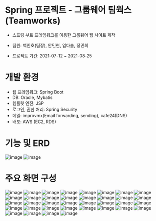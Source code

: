 # Spring 프로젝트 - 그룹웨어 팀웍스(Teamworks)

* 스프링 부트 프레임워크를 이용한 그룹웨어 웹 사이트 제작

* 팀원: 백인호(팀장), 안민현, 임다솔, 정민희

* 프로젝트 기간: 2021-07-12 ~ 2021-08-25

# 개발 환경

* 웹 프레임워크: Spring Boot
* DB: Oracle, Mybatis
* 템플릿 엔진: JSP
* 로그인, 권한 처리: Spring Security
* 메일: improvmx(Email forwarding, sending), cafe24(DNS)
* 배포: AWS (EC2, RDS)

# 기능 및 ERD
![image](https://user-images.githubusercontent.com/86593526/144094833-e631e397-9c56-4418-93b8-2e83a4e3a86e.png)
![image](https://user-images.githubusercontent.com/86593526/144094848-33653d55-e673-4049-96cc-908b5a0c9701.png)

# 주요 화면 구성
![image](https://user-images.githubusercontent.com/86593526/144094921-0e325d70-4c4e-4425-a25e-8ceb0c3dbfa7.png)
![image](https://user-images.githubusercontent.com/86593526/144094938-ee1ecc73-75e3-4fe6-b2f4-a634079dd961.png)
![image](https://user-images.githubusercontent.com/86593526/144094949-1a84ceae-d487-42c0-9e41-cf9d1f5e3832.png)
![image](https://user-images.githubusercontent.com/86593526/144094962-19552d31-efc5-4abe-9434-8dae38893085.png)
![image](https://user-images.githubusercontent.com/86593526/144094970-b42a4f54-bb55-482a-90ff-8c08f4b3c3bc.png)
![image](https://user-images.githubusercontent.com/86593526/144094985-d9dc449a-8865-46e9-a705-4d24f862a90c.png)
![image](https://user-images.githubusercontent.com/86593526/144095000-58ed43c0-a9eb-42b4-9032-e46fb5eec514.png)
![image](https://user-images.githubusercontent.com/86593526/144095020-ba8b44a5-41c5-40cf-b764-a921dd7acd52.png)
![image](https://user-images.githubusercontent.com/86593526/144095034-7dc9a78d-a237-4970-9aa8-6a7a43a624b3.png)
![image](https://user-images.githubusercontent.com/86593526/144095043-38e76b61-98d0-4e02-8efe-7d08c28365b8.png)
![image](https://user-images.githubusercontent.com/86593526/144095052-7d6f195b-8fea-4cde-9131-c8404258b3bf.png)
![image](https://user-images.githubusercontent.com/86593526/144095061-1bc717b3-59d5-489a-a5fb-40ad89e90549.png)
![image](https://user-images.githubusercontent.com/86593526/144095072-2ca40efa-8f6a-48db-a517-350da6480405.png)
![image](https://user-images.githubusercontent.com/86593526/144095086-57efc725-4cc3-4588-b054-18211ca0de63.png)
![image](https://user-images.githubusercontent.com/86593526/144095096-c6419e96-3ce5-4cb2-840f-9971a8491c16.png)
![image](https://user-images.githubusercontent.com/86593526/144095107-cb0c6bd2-9c93-4693-9202-b99314e11fde.png)
![image](https://user-images.githubusercontent.com/86593526/144095116-f719b8a1-511e-4f94-9a2d-02e3d4033202.png)
![image](https://user-images.githubusercontent.com/86593526/144095136-81838384-c8d8-4828-881c-d28e9fdf70aa.png)
![image](https://user-images.githubusercontent.com/86593526/144095150-d3ef8f8e-69e0-4fc1-a4cf-339624577f56.png)
![image](https://user-images.githubusercontent.com/86593526/144095158-58bdecc8-3146-49c2-a7d8-5e1fad165de5.png)
![image](https://user-images.githubusercontent.com/86593526/144095174-a745887f-4803-45fe-aa0d-3e25531f81ca.png)
![image](https://user-images.githubusercontent.com/86593526/144095183-56ca9412-2ae5-4927-b628-3d368f9d7402.png)
![image](https://user-images.githubusercontent.com/86593526/144095194-16b3f707-0b28-43f7-a09f-ee9f2ecfd91e.png)
![image](https://user-images.githubusercontent.com/86593526/144095215-d9334715-dc67-44d3-805f-ca98535a6ee2.png)
![image](https://user-images.githubusercontent.com/86593526/144095225-5b6febad-d70f-4b6f-880b-9e2bf267443e.png)
![image](https://user-images.githubusercontent.com/86593526/144095239-4761f6e8-56d5-4cc3-8665-9d1ed2404a1d.png)
![image](https://user-images.githubusercontent.com/86593526/144095251-8b65d7d1-8e94-49de-852a-f79d10262fc5.png)
![image](https://user-images.githubusercontent.com/86593526/144095267-3b1204ed-a9e3-4aec-bfc5-2ae17e5cb7bb.png)
![image](https://user-images.githubusercontent.com/86593526/144095277-8a266cf5-9b67-4cf1-a448-783ffaa7642d.png)
![image](https://user-images.githubusercontent.com/86593526/144095286-8d906ba4-d593-48f3-8bf5-96d82bdc0b3c.png)
![image](https://user-images.githubusercontent.com/86593526/144095294-bbafb19c-c8a0-476d-a5ff-642c657bacf4.png)
![image](https://user-images.githubusercontent.com/86593526/144095305-21e023a2-5672-4f60-83e3-068592f0ad03.png)
![image](https://user-images.githubusercontent.com/86593526/144095332-f449def6-8134-468a-86b7-b701d3d09698.png)
![image](https://user-images.githubusercontent.com/86593526/144095349-44c8e8ff-8da8-4280-b7a5-6e73f286551a.png)
![image](https://user-images.githubusercontent.com/86593526/144095360-d5bdf6da-eb1e-4d72-ac51-bd6c42d9a203.png)
![image](https://user-images.githubusercontent.com/86593526/144095373-02a06de9-05ef-4295-8e6b-f1a5ea00f488.png)

